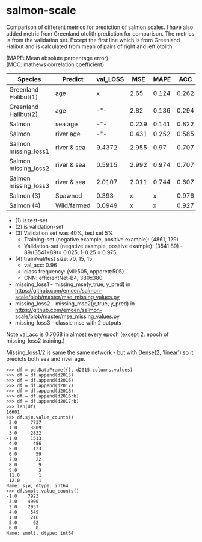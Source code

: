 # salmon-scale

Comparison of different metrics for prediction of salmon scales. I have also added metric from Greenland otolith prediction for comparison. The metrics is from the validation set. Except the first line which is from Greenland Halibut and is calculated from mean of pairs of right and left otolith.<br />

(MAPE: Mean absolute percentage error)<br />
(MCC: mathews correlation coefficient)<br />

| Species             | Predict    |val_LOSS| MSE  | MAPE | ACC | MCC |#trained |activ. f| classWeights |
| --------------------| -----------|--------|------|------|-----|-----|---------|--------|-------------------|
| Greenland Halibut(1)| age        | x      |2.65  |0.124 |0.262|x    |8875     | linear | x | 
| Greenland Halibut(2)| age        | -"-    |2.82  |0.136 |0.294|x    |8875     | linear | x |
| Salmon              | sea age    | -"-    |0.239 |0.141 |0.822|x    |ca 9000  | linear | x |
| Salmon              | river age  | -"-    |0.431 |0.252 |0.585|x    |6300     | linear | x |
| Salmon missing_loss1| river & sea|9.4372  |2.955 |0.97  |0.707|x    |9073     | linear | x |
| Salmon missing_loss2| river & sea|0.5915  |2.992 |0.974 |0.707|x    |9073     | linear | x |
| Salmon missing_loss3| river & sea|2.0107  |2.011 |0.744 |0.607|x    |9073     | linear | x |
| Salmon (3)          | Spawned    | 0.393  |x     |x     |0.976|0.951|9073     | softmax| 422 (4.7%) |
| Salmon (4)          | Wild/farmed|0.0949  |x     |x     |0.927|x    |1010     | softmax|{0: 1, 1: 1}  |

* (1) is test-set <br/>
* (2) is validation-set <br/>
* (3) Validation set was 40%, test set 5%. 
  * Training-set (negative example, positive example): (4861, 129)
  * Validation-set (negative example, positive example): (3541 89) - 89/(3541+89)= 0.025, 1-0.25 = 0.975
* (4) train/val/test size: 70, 15, 15 
  * val_acc: 0.96
  * class frequency: {vill:505, oppdrett:505}
  * CNN: efficientNet-B4, 380x380
* missing_loss1 - missing_mse(y_true, y_pred) in https://github.com/emoen/salmon-scale/blob/master/mse_missing_values.py <br />
* missing_loss2 - missing_mse2(y_true, y_pred) in https://github.com/emoen/salmon-scale/blob/master/mse_missing_values.py <br />
* missing_loss3 - classic mse with 2 outputs <br />

Note val_acc is 0.7068 in almost every epoch (except 2. epoch of missing_loss2 training.) <br />

Missing_loss1/2 is same the same network - but with Dense(2, 'linear') so it predicts both sea and river age.
```
>>> df = pd.DataFrame({}, d2015.columns.values)
>>> df = df.append(d2015)
>>> df = df.append(d2016)
>>> df = df.append(d2017)
>>> df = df.append(d2018)
>>> df = df.append(d2016rb)
>>> df = df.append(d2017rb)
>>> len(df)
16601
>>> df.sjø.value_counts()
 2.0     7737
 1.0     3809
 3.0     2832
-1.0     1513
 4.0      486
 5.0      123
 6.0       59
 7.0       22
 8.0        9
 9.0        3
 11.0       1
 12.0       1
Name: sjø, dtype: int64
>>> df.smolt.value_counts()
-1.0    7923
 3.0    4900
 2.0    2937
 4.0     549
 1.0     216
 5.0      62
 6.0       8
Name: smolt, dtype: int64

```

